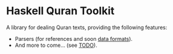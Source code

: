 # Haskell Quran Toolkit

A library for dealing Quran texts, providing the following features:

* Parsers (for references and soon [data formats](https://github.com/oqc/qdf)).
* And more to come... (see [TODO](https://raw.github.com/oqc/hqt/master/TODO)).

